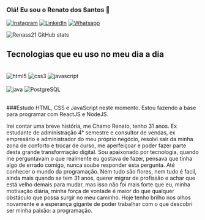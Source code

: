 ### Olá! Eu sou o Renato dos Santos 🖖

[![Instagram](https://img.shields.io/badge/Instagram-E4405F?style=for-the-badge&logo=instagram&logoColor=white)](https://www.instagram.com/renatodosantoss/)
[![LinkedIn](https://img.shields.io/badge/LinkedIn-0077B5?style=for-the-badge&logo=linkedin&logoColor=white)](https://www.linkedin.com/in/renatodossantos-s-/)
[![Whatsapp](https://img.shields.io/badge/WhatsApp-25D366?style=for-the-badge&logo=whatsapp&logoColor=white)](https://wa.me/+5554992718939)

![Renass21 GitHub stats](https://github-readme-stats.vercel.app/api?username=Renass21&show_icons=true&theme=tokyonight)

## Tecnologias que eu uso no meu dia a dia

<div style="display: inline_block"><br/>
<img align= "center" alt= "html5" src="https://img.shields.io/badge/HTML5-E34F26?style=for-the-badge&logo=html5&logoColor=white"/>
<img align= "center" alt= "css3" src="https://img.shields.io/badge/CSS3-1572B6?style=for-the-badge&logo=css3&logoColor=white"/>
<img align= "center" alt= "javascript" src="https://camo.githubusercontent.com/900baefb89e187c8b32cdbb3b440d1502fe8f30a1a335cc5dc5868af0142f8b1/68747470733a2f2f63646e2e6a7364656c6976722e6e65742f67682f64657669636f6e732f64657669636f6e2f69636f6e732f6e6f64656a732f6e6f64656a732d6f726967696e616c2e737667"/></div>
<div style="display: inline_block"><br/>
<img align= "center" alt= "java" src= "https://img.shields.io/badge/Java-ED8B00?style=for-the-badge&logo=java&logoColor=white"/>
<img align= "center" alt= "PostgreSQL" src= "https://img.shields.io/badge/PostgreSQL-316192?style=for-the-badge&logo=postgresql&logoColor=white"/></div><br/>


###Estudo HTML, CSS e JavaScript neste momento. Estou fazendo a base para programar com ReactJS e NodeJS.

Irei contar uma breve história, me Chamo Renato, tenho 31 anos. Ex estudante de administração 4° semestre e consultor de vendas, ex empresário e administrador do meu próprio negócio, resolvi sair da minha zona de conforto e trocar de curso, me aperfeiçoar e poder fazer parte desta grande transformação digital. 
Sou apaixonado por tecnologia, quando me perguntavam o que realmente eu gostava de fazer, pensava que tinha algo de errado comigo, nunca soube responder esta pergunta.
Até conhecer o mundo da programação. Nem tudo são flores, nem tudo é facil, ainda mais quando se tem 31 anos, querer migrar de profissão e achar que está velho demais para mudar, mas isso não foi mais forte que eu, minha motivação diária, minha força de vontade é maior do que qualquer obstáculo que possa surgir no meu caminho.
Hoje tenho brilho nos olhos novamente e a esperança gigante de poder trabalhar com o que descobri ser minha paixão: a programação.
